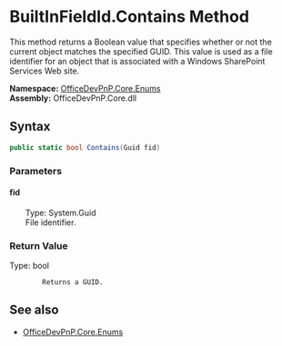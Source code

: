 # BuiltInFieldId.Contains Method  
This method returns a Boolean value that specifies whether or not the current object matches the specified GUID. This value is used as a file identifier for an object that is associated with a Windows SharePoint Services Web site.  

**Namespace:** [OfficeDevPnP.Core.Enums](OfficeDevPnP.Core.Enums.md)  
**Assembly:** OfficeDevPnP.Core.dll  
## Syntax
```C#
public static bool Contains(Guid fid)
```
### Parameters
#### fid  
&emsp;&emsp;Type: System.Guid  
&emsp;&emsp;File identifier.  

### Return Value
Type: bool  

            Returns a GUID.
            

## See also
- [OfficeDevPnP.Core.Enums](OfficeDevPnP.Core.Enums.md)
